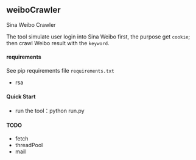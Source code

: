 ## weiboCrawler

Sina Weibo Crawler  
  
The tool simulate user login into Sina Weibo first, the purpose get `cookie`;  
then crawl Weibo result with the `keyword`.  
  
#### requirements
See pip requirements file `requirements.txt`  
* rsa
  
#### Quick Start
* run the tool：python run.py

#### TODO
* fetch
* threadPool
* mail
